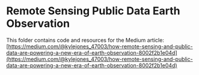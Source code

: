 # Remote Sensing Public Data Earth Observation

This folder contains code and resources for the Medium article:
[https://medium.com/@kylejones_47003/how-remote-sensing-and-public-data-are-powering-a-new-era-of-earth-observation-8002f2b1e04d](https://medium.com/@kylejones_47003/how-remote-sensing-and-public-data-are-powering-a-new-era-of-earth-observation-8002f2b1e04d)
